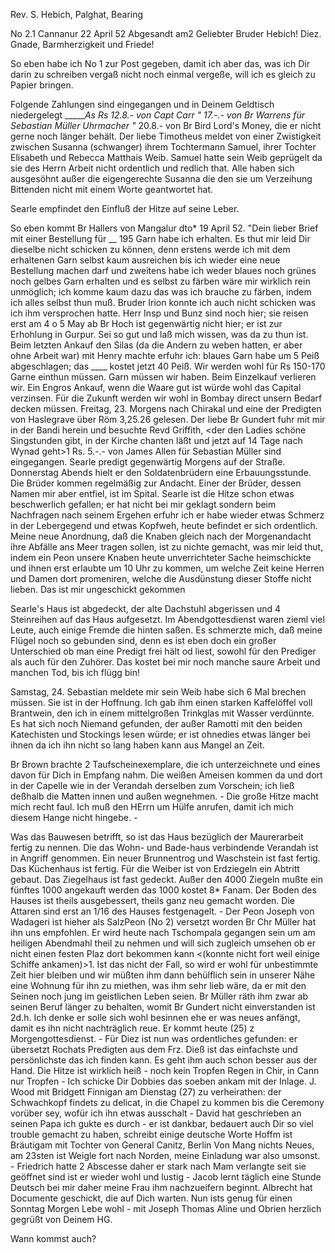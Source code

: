 Rev. S. Hebich, Palghat, Bearing

No 2.1 Cannanur 22 April 52
 Abgesandt am2
Geliebter Bruder Hebich!
 Diez.
Gnade, Barmherzigkeit und Friede!

So eben habe ich No 1 zur Post gegeben, damit ich aber das, was ich Dir darin zu schreiben vergaß nicht noch einmal vergeße, will ich es gleich zu Papier bringen.

Folgende Zahlungen sind eingegangen und in Deinem Geldtisch niedergelegt _______As
Rs 12.8.- von Capt Carr
"_ 17.-.- von Br Warrens für Sebastian Müller Uhrmacher
"_ 20.8.- von Br Bird Lord's Money, die er nicht gerne noch länger behält. 
Der liebe Timotheus meldet von einer Zwistigkeit zwischen Susanna (schwanger) ihrem Tochtermann Samuel, ihrer Tochter Elisabeth und Rebecca Matthais Weib. Samuel hatte sein Weib geprügelt da sie des Herrn Arbeit nicht ordentlich und redlich that. Alle haben sich ausgesöhnt außer die eigengerechte Susanna die den sie um Verzeihung Bittenden nicht mit einem Worte geantwortet hat.

Searle empfindet den Einfluß der Hitze auf seine Leber.

So eben kommt Br Hallers von Mangalur dto* 19 April 52.
"Dein lieber Brief mit einer Bestellung für __ 195 Garn habe ich erhalten. Es thut mir leid Dir dieselbe nicht schicken zu können, denn erstens werde ich mit dem erhaltenen Garn selbst kaum ausreichen bis ich wieder eine neue Bestellung machen darf und zweitens habe ich weder blaues noch grünes noch gelbes Garn erhalten und es selbst zu färben wäre mir wirklich rein unmöglich; ich komme kaum dazu das was ich brauche zu färben, indem ich alles selbst thun muß. Bruder Irion konnte ich auch nicht schicken was ich ihm versprochen hatte. Herr Insp und Bunz sind noch hier; sie reisen erst am 4 o 5 May ab Br Hoch ist gegenwärtig nicht hier; er ist zur Erhohlung in Gurpur. Sei so gut und laß mich wissen, was da zu thun ist. Beim letzten Ankauf den Silas (da die Andern zu weben hatten, er aber ohne Arbeit war) mit Henry machte erfuhr ich: blaues Garn habe um 5 Peiß abgeschlagen; das ____ kostet jetzt 40 Peiß. Wir werden wohl für Rs 150-170 Garne einthun müssen. Garn müssen wir haben. Beim Einzelkauf verlieren wir. Ein Engros Ankauf, wenn die Waare gut ist würde wohl das Capital verzinsen. Für die Zukunft werden wir wohl in Bombay direct unsern Bedarf decken müssen. 
Freitag, 23. Morgens nach Chirakal und eine der Predigten von Haslegrave über Röm 3,25.26 gelesen. Der liebe Br Gundert fuhr mit mir in der Bandi herein und besuchte Revd Griffith, <der den Ladies schöne Singstunden gibt, in der Kirche chanten läßt und jetzt auf 14 Tage nach Wynad geht>1 
Rs. 5.-.- von James Allen für Sebastian Müller sind eingegangen. 
Searle predigt gegenwärtig Morgens auf der Straße. Donnerstag Abends hielt er den Soldatenbrüdern eine Erbauungsstunde. Die Brüder kommen regelmäßig zur Andacht. Einer der Brüder, dessen Namen mir aber entfiel, ist im Spital. Searle ist die Hitze schon etwas beschwerlich gefallen; er hat nicht bei mir geklagt sondern beim Nachfragen nach seinem Ergehen erfuhr ich er habe wieder etwas Schmerz in der Lebergegend und etwas Kopfweh, heute befindet er sich ordentlich. Meine neue Anordnung, daß die Knaben gleich nach der Morgenandacht ihre Abfälle ans Meer tragen sollen, ist zu nichte gemacht, was mir leid thut, indem ein Peon unsere Knaben heute unverrichteter Sache heimschickte und ihnen erst erlaubte um 10 Uhr zu kommen, um welche Zeit keine Herren und Damen dort promeniren, welche die Ausdünstung dieser Stoffe nicht lieben. Das ist mir ungeschickt gekommen

Searle's Haus ist abgedeckt, der alte Dachstuhl abgerissen und 4 Steinreihen auf das Haus aufgesetzt. Im Abendgottesdienst waren zieml viel Leute, auch einige Fremde die hinten saßen. Es schmerzte mich, daß meine Flügel noch so gebunden sind, denn es ist eben doch ein großer Unterschied ob man eine Predigt frei hält od liest, sowohl für den Prediger als auch für den Zuhörer. Das kostet bei mir noch manche saure Arbeit und manchen Tod, bis ich flügg bin!

Samstag, 24. Sebastian meldete mir sein Weib habe sich 6 Mal brechen müssen. Sie ist in der Hoffnung. Ich gab ihm einen starken Kaffelöffel voll Brantwein, den ich in einem mittelgroßen Trinkglas mit Wasser verdünnte. Es hat sich noch Niemand gefunden, der außer Ramotti mit den beiden Katechisten und Stockings lesen würde; er ist ohnedies etwas länger bei ihnen da ich ihn nicht so lang haben kann aus Mangel an Zeit.

Br Brown brachte 2 Taufscheinexemplare, die ich unterzeichnete und eines davon für Dich in Empfang nahm. Die weißen Ameisen kommen da und dort in der Capelle wie in der Verandah derselben zum Vorschein; ich ließ deßhalb die Matten innen und außen wegnehmen. - Die große Hitze macht mich recht faul. Ich muß den HErrn um Hülfe anrufen, damit ich mich diesem Hange nicht hingebe. -

Was das Bauwesen betrifft, so ist das Haus bezüglich der Maurerarbeit fertig zu nennen. Die das Wohn- und Bade-haus verbindende Verandah ist in Angriff genommen. Ein neuer Brunnentrog und Waschstein ist fast fertig. Das Küchenhaus ist fertig. Für die Weiber ist von Erdziegeln ein Abtritt gebaut. Das Ziegelhaus ist fast gedeckt. Außer den 4000 Ziegeln mußte ein fünftes 1000 angekauft werden das 1000 kostet 8* Fanam. Der Boden des Hauses ist theils ausgebessert, theils ganz neu gemacht worden. Die Attaren sind erst an 1/16 des Hauses festgenagelt. - Der Peon Joseph von Wadageri ist hieher als SalzPeon (No 2) versetzt worden Br Chr Müller hat ihn uns empfohlen. Er wird heute nach Tschompala gegangen sein um am heiligen Abendmahl theil zu nehmen und will sich zugleich umsehen ob er nicht einen festen Plaz dort bekommen kann <(konnte nicht fort weil einige Schiffe ankamen)>1. Ist das nicht der Fall, so wird er wohl für unbestimmte Zeit hier bleiben und wir müßten ihm dann behülflich sein in unserer Nähe eine Wohnung für ihn zu miethen, was ihm sehr lieb wäre, da er mit den Seinen noch jung im geistlichen Leben seien. Br Müller räth ihm zwar ab seinen Beruf länger zu behalten, womit Br Gundert nicht einverstanden ist 2d.h. Ich denke er solle sich wohl besinnen ehe er was neues anfängt, damit es ihn nicht nachträglich reue. Er kommt heute (25) z Morgengottesdienst. - Für Diez ist nun was ordentliches gefunden: er übersetzt Rochats Predigten aus dem Frz. Dieß ist das einfachste und persönlichste das ich finden kann. Es geht ihm auch schon besser aus der Hand. Die Hitze ist wirklich heiß - noch kein Tropfen Regen in Chir, in Cann nur Tropfen - Ich schicke Dir Dobbies das soeben ankam mit der Inlage. J. Wood mit Bridgett Finnigan am Dienstag (27) zu verheirathen: der Schwachkopf findets zu delicat, in die Chapel zu kommen bis die Ceremony vorüber sey, wofür ich ihn etwas ausschalt - David hat geschrieben an seinen Papa ich gukte es durch - er ist dankbar, bedauert auch Dir so viel trouble gemacht zu haben, schreibt einige deutsche Worte 
Hoffm ist Bräutigam mit Tochter von General Canitz, Berlin Von Mang nichts Neues, am 23sten ist Weigle fort nach Norden, meine Einladung war also umsonst. - Friedrich hatte 2 Abscesse daher er stark nach Mam verlangte seit sie geöffnet sind ist er wieder wohl und lustig - Jacob lernt täglich eine Stunde Deutsch bei mir daher meine Frau ihm nachzueifern beginnt. 
Albrecht hat Documente geschickt, die auf Dich warten. Nun ists genug für einen Sonntag Morgen Lebe wohl - mit Joseph Thomas Aline und Obrien herzlich gegrüßt
 von Deinem HG.

Wann kommst auch?

